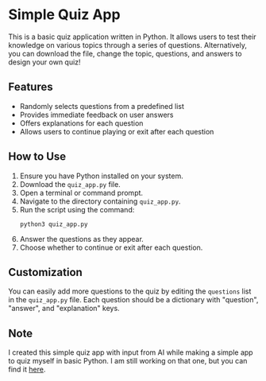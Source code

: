 
# Simple Quiz App 

This is a basic quiz application written in Python. It allows users to test their knowledge on various topics through a series of questions.
Alternatively, you can download the file, change the topic, questions, and answers to design your own quiz!

## Features

- Randomly selects questions from a predefined list
- Provides immediate feedback on user answers
- Offers explanations for each question
- Allows users to continue playing or exit after each question

## How to Use

1. Ensure you have Python installed on your system.
2. Download the `quiz_app.py` file.
3. Open a terminal or command prompt.
4. Navigate to the directory containing `quiz_app.py`.
5. Run the script using the command:
   ```
   python3 quiz_app.py
   ```
6. Answer the questions as they appear.
7. Choose whether to continue or exit after each question.

## Customization

You can easily add more questions to the quiz by editing the `questions` list in the `quiz_app.py` file. Each question should be a dictionary with "question", "answer", and "explanation" keys.

## Note

I created this simple quiz app with input from AI while making a simple app to quiz myself in basic Python. I am still working on that one, but you can find it [here](https://github.com/ashleysally00/simple-quiz-app/blob/main/python-quiz-app.py).
